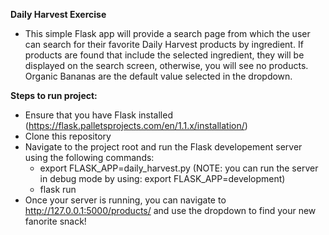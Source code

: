 <b>Daily Harvest Exercise</b>
  - This simple Flask app will provide a search page from which the user can search for their favorite Daily Harvest products by ingredient. If products are found that include the selected ingredient, they will be displayed on the search screen, otherwise, you will see no products. Organic Bananas are the default value selected in the dropdown.
  
<b>Steps to run project:</b>
  * Ensure that you have Flask installed (https://flask.palletsprojects.com/en/1.1.x/installation/)
  * Clone this repository
  * Navigate to the project root and run the Flask developement server using the following commands:
    * export FLASK_APP=daily_harvest.py (NOTE: you can run the server in debug mode by using: export FLASK_APP=development)
    * flask run
  * Once your server is running, you can navigate to http://127.0.0.1:5000/products/ and use the dropdown to find your new fanorite snack!
